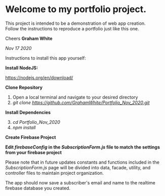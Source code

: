 # Welcome to my portfolio project.

This project is intended to be a demonstration of web app creation.  
Follow the instructions to reproduce a portfolio just like this one.

Cheers
**Graham White**

*Nov 17 2020*

Instructions to install this app yourself:

**Install NodeJS:**

https://nodejs.org/en/download/


**Clone Repository**
1. Open a local terminal and navigate to your desired directory
2. *git clone https://github.com/GrahamWhite/Portfolio_Nov_2020.git*

**Install Dependencies**

3. *cd Portfolio_Nov_2020*
4. *npm install* 


**Create Firebase Project**


**Edit *firebaseConfig* in the *SubscriptionForm.js* file 
to match the settings from your firebase project**

Please note that in future updates constants and functions included in the 
*SubscriptionForm.js* page will be divided into data, facade, utility, and 
controller files to maintain project organization.

The app should now save a subscriber's email and name to the realtime 
firebase database you created.

